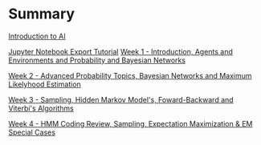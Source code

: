 # Summary

[Introduction to AI](./index.md)
<!-- - [Week 1,2 - Data, Numpy, Matrices, Error/Loss functions and Regression](./week1_2/index.md) -->
[Jupyter Notebook Export Tutorial](./export.md)
[Week 1 - Introduction, Agents and Environments and Probability and Bayesian Networks](./week1/index.md)

[Week 2 - Advanced Probability Topics, Bayesian Networks and Maximum Likelyhood Estimation](./week2/index.md)

[Week 3 - Sampling, Hidden Markov Model's, Foward-Backward and Viterbi's Algorithms](./week3/index.md)

[Week 4 - HMM Coding Review, Sampling, Expectation Maximization & EM Special Cases](./week4/index.md)

<!--
[Week 3 - Advanced Probability, Bayesian Networks and D-Seperation](./week3/index.md)
[Week 4 - Bayesian Networks and Review](./week4/index.md)
[Week 5 – HMMs, Maximum Likelihood Estimation, EM Algorithm](./week5/index.md)
[Week 6 – Coding Viterbi's Algorithm, HMMs, Maximum Likelihood Estimation, EM Algorithm and Review](./week6/index.md)
[Week 7 – More Coding (Forward & Backward and Viterbi's)](./week7/index.md)
[Week 8 - Likelihood Weighting, Expectation Maximation and MonteCarlo Methods](./week8/index.md)
[Week 9 - Coding Practice and Intro to Reinforcement Learning](./week9/index.md)
[Week 10 - Reinforcement Learning](./week10/index.md)
 -->
